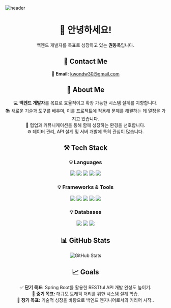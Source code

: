 

![header](https://capsule-render.vercel.app/api?type=Waving&color=gradient&height=150&section=header&text=Welcome!&fontSize=40&fontColor=ffffff)
<div align="center">

# 👋 안녕하세요!  
백엔드 개발자를 목표로 성장하고 있는 **권동욱**입니다.

## 📧 Contact Me  
📩 **Email:** [kwondw30@gmail.com](mailto:kwondw30@gmail.com)  

## 🌟 About Me  
💻 **백엔드 개발자**를 목표로 효율적이고 확장 가능한 시스템 설계를 지향합니다.  
📚 새로운 기술과 도구를 배우며, 이를 프로젝트에 적용해 문제를 해결하는 데 열정을 가지고 있습니다.  
🚀 협업과 커뮤니케이션을 통해 함께 성장하는 환경을 선호합니다.  
⚙️ 데이터 관리, API 설계 및 서버 개발에 특히 관심이 많습니다.  

## ⚒️ Tech Stack  

### 💡 Languages  
<p>
<img src="https://img.shields.io/badge/Java-007396?style=flat&logo=Java&logoColor=white" />
<img src="https://img.shields.io/badge/JavaScript-F7DF1E?style=flat&logo=JavaScript&logoColor=black" />
<img src="https://img.shields.io/badge/HTML5-E34F26?style=flat&logo=HTML5&logoColor=white" />
<img src="https://img.shields.io/badge/CSS3-1572B6?style=flat&logo=CSS3&logoColor=white" />
<img src="https://img.shields.io/badge/jQuery-0769AD?style=flat&logo=jQuery&logoColor=white" />
</p>

### 💡 Frameworks & Tools  
<p>
<img src="https://img.shields.io/badge/Spring-6DB33F?style=flat&logo=Spring&logoColor=white" />
<img src="https://img.shields.io/badge/Spring%20Boot-6DB33F?style=flat&logo=SpringBoot&logoColor=white" />
<img src="https://img.shields.io/badge/IntelliJ%20IDEA-000000?style=flat&logo=IntelliJIDEA&logoColor=white" />
<img src="https://img.shields.io/badge/Git-F05032?style=flat&logo=Git&logoColor=white" />
<img src="https://img.shields.io/badge/Postman-FF6C37?style=flat&logo=Postman&logoColor=white" />
</p>

### 💡 Databases  
<p>
<img src="https://img.shields.io/badge/MySQL-4479A1?style=flat&logo=MySQL&logoColor=white" />
<img src="https://img.shields.io/badge/Oracle-F80000?style=flat&logo=Oracle&logoColor=white" />
<img src="https://img.shields.io/badge/MariaDB-003545?style=flat&logo=MariaDB&logoColor=white" />
</p>


## 📊 GitHub Stats  
![GitHub Stats](https://github-readme-stats.vercel.app/api?username=dongwouk&show_icons=true&theme=radical)  

## 📈 Goals  
✅ **단기 목표:** Spring Boot를 활용한 RESTful API 개발 완성도 높이기.  
🎯 **중기 목표:** 대규모 트래픽 처리를 위한 시스템 설계 학습.  
🚀 **장기 목표:** 기술적 성장을 바탕으로 백엔드 엔지니어로서의 커리어 시작..
